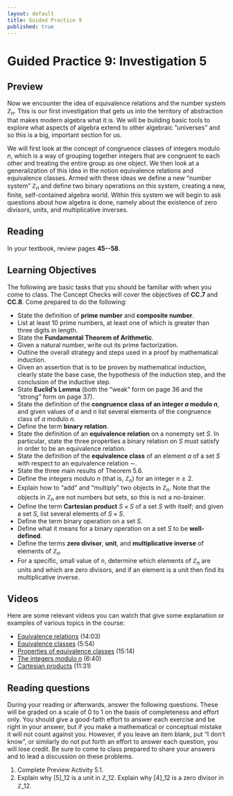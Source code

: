 ```yaml
---
layout: default
title: Guided Practice 9
published: true
---
```



# Guided Practice 9: Investigation 5

## Preview

Now we encounter the idea of equivalence relations and the number system $\mathbb{Z}_n$. This is our first investigation that gets us into the territory of abstraction that makes modern algebra what it is. We will be building basic tools to explore what aspects of algebra extend to other algebraic “universes” and so this is a big, important section for us.

We will first look at the concept of congruence classes of integers modulo $n$, which is a way of grouping together integers that are congruent to each other and treating the entire group as one object. We then look at a generalization of this idea in the notion equivalence relations and equivalence classes. Armed with these ideas we define a new “number system” $\mathbb{Z}_n$ and define two binary operations on this system, creating a new, finite, self-contained algebra world. Within this system we will begin to ask questions about how algebra is done, namely about the existence of zero divisors, units, and multiplicative inverses.

## Reading

In your textbook, review pages __45--58__. 

## Learning Objectives 

The following are basic tasks that you should be familiar with when you come to class. The Concept Checks will cover the objectives of __CC.7__ and __CC.8__. Come prepared to do the following:

+ State the definition of __prime number__ and __composite number__.
+ List at least 10 prime numbers, at least one of which is greater than three digits in length.
+ State the __Fundamental Theorem of Arithmetic__.
+ Given a natural number, write out its prime factorization.
+ Outline the overall strategy and steps used in a proof by mathematical induction.
+ Given an assertion that is to be proven by mathematical induction, clearly state the base case, the hypothesis of the induction step, and the conclusion of the inductive step.
+ State __Euclid’s Lemma__ (both the “weak” form on page 36 and the “strong” form on page 37).
+ State the definition of the __congruence class of an integer $a$ modulo $n$__, and given values of $a$ and $n$ list several elements of the congruence class of  $a$ modulo $n$.
+ Define the term __binary relation__.
+ State the definition of an __equivalence relation__ on a nonempty set $S$. In particular, state the three properties a binary relation on $S$ must satisfy in order to be an equivalence relation.
+ State the definition of the __equivalence class__ of an element $a$ of a set $S$ with respect to an equivalence relation $\sim$.
+ State the three main results of Theorem 5.6.
+ Define the integers modulo $n$ (that is, $\mathbb{Z}_n$) for an integer $n\ge 2$.
+ Explain how to “add” and “multiply” two objects in $\mathbb{Z}_n$. Note that the objects in $\mathbb{Z}_n$ are not numbers but sets, so this is not a no-brainer.
+ Define the term __Cartesian product__ $S\times S$ of a set $S$ with itself; and given a set $S$, list several elements of $S\times S$.
+ Define the term binary operation on a set $S$.
+ Define what it means for a binary operation on a set $S$ to be __well-defined__.
+ Define the terms __zero divisor__, __unit__, and __multiplicative inverse__ of elements of $\mathbb{Z}_n$.
+ For a specific, small value of $n$, determine which elements of $\mathbb{Z}_n$ are units and which are zero divisors, and if an element is a unit then find its multiplicative inverse.

## Videos

Here are some relevant videos you can watch that give some explanation or examples of various topics in the course:

+ [Equivalence relations](http://www.youtube.com/watch?v=JFXgXYCzXB4&list=PL2419488168AE7001&index=100) (14:03)
+ [Equivalence classes](http://www.youtube.com/watch?v=-C6Rnk0W2lE&list=PL2419488168AE7001&index=101) (5:54)
+ [Properties of equivalence classes](http://www.youtube.com/watch?v=92tHXfOAjl4&list=PL2419488168AE7001&index=102) (15:14)
+ [The integers modulo $n$](http://www.youtube.com/watch?v=Tl9Xxdoeg7I&list=PL2419488168AE7001&index=104) (6:40)
+ [Cartesian products](http://www.youtube.com/watch?v=knwM9OWK3oA&list=PL2419488168AE7001&index=75) (11:31)


## Reading questions

During your reading or afterwards, answer the following questions. These will be graded on a scale of 0 to 1 on the basis of completeness and effort only. You should give a good-faith effort to answer each exercise and be right in your answer, but if you make a mathematical or conceptual mistake it will not count against you. However, if you leave an item blank, put “I don’t know”, or similarly do not put forth an effort to answer each question, you will lose credit. Be sure to come to class prepared to share your answers and to lead a discussion on these problems.

1. Complete Preview Activity 5.1.
2. Explain why $\left[5\right]\_{12}$ is a unit in $\mathbb{Z}\_{12}$. Explain why $\left[4\right]\_{12}$ is a zero divisor in $\mathbb{Z}\_{12}$.
